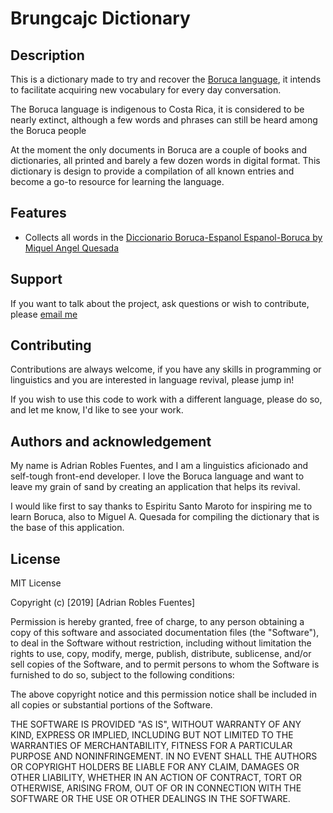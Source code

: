 


# Brungcajc Dictionary

## Description

This is a dictionary made to try and recover the [Boruca language](https://en.wikipedia.org/wiki/Boruca_language), it intends to facilitate acquiring new vocabulary for every day conversation.

The Boruca language is indigenous to Costa Rica, it is considered to be nearly extinct, although a few words and phrases can still be heard among the Boruca people

At the moment the only documents in Boruca are a couple of books and dictionaries, all printed and barely a few dozen words in digital format. This dictionary is design to provide a compilation of all known entries and become a go-to resource for learning the language.

## Features

* Collects all words in the [Diccionario Boruca-Espanol Espanol-Boruca by Miquel Angel Quesada](http://editorial.ucr.ac.cr/lenguas/item/1769-diccionario-boruca-espanol-espanol-boruca.html)

## Support

If you want to talk about the project, ask questions or wish to contribute, please [email me](mailto:codingadrian@gmail.com)


## Contributing

Contributions are always welcome, if you have any skills in programming or linguistics and you are interested in language revival, please jump in!

If you wish to use this code to work with a different language, please do so, and let me know, I'd like to see your work.

## Authors and acknowledgement

My name is Adrian Robles Fuentes, and I am a linguistics aficionado and self-tough front-end developer. I love the Boruca language and want to leave my grain of sand by creating an application that helps its revival.

I would like first to say thanks to Espiritu Santo Maroto for inspiring me to learn Boruca, also to Miguel A. Quesada for compiling the dictionary that is the base of this application.

## License

MIT License

Copyright (c) [2019] [Adrian Robles Fuentes]

Permission is hereby granted, free of charge, to any person obtaining a copy
of this software and associated documentation files (the "Software"), to deal
in the Software without restriction, including without limitation the rights
to use, copy, modify, merge, publish, distribute, sublicense, and/or sell
copies of the Software, and to permit persons to whom the Software is
furnished to do so, subject to the following conditions:

The above copyright notice and this permission notice shall be included in all
copies or substantial portions of the Software.

THE SOFTWARE IS PROVIDED "AS IS", WITHOUT WARRANTY OF ANY KIND, EXPRESS OR
IMPLIED, INCLUDING BUT NOT LIMITED TO THE WARRANTIES OF MERCHANTABILITY,
FITNESS FOR A PARTICULAR PURPOSE AND NONINFRINGEMENT. IN NO EVENT SHALL THE
AUTHORS OR COPYRIGHT HOLDERS BE LIABLE FOR ANY CLAIM, DAMAGES OR OTHER
LIABILITY, WHETHER IN AN ACTION OF CONTRACT, TORT OR OTHERWISE, ARISING FROM,
OUT OF OR IN CONNECTION WITH THE SOFTWARE OR THE USE OR OTHER DEALINGS IN THE
SOFTWARE.



